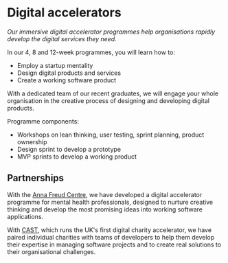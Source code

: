 # Digital accelerators 

*Our immersive digital accelerator programmes help organisations rapidly develop the digital services they need.*

In our 4, 8 and 12-week programmes, you will learn how to:

- Employ a startup mentality
- Design digital products and services
- Create a working software product

With a dedicated team of our recent graduates, we will engage your whole organisation in the creative process of designing and developing digital products.

Programme components:  

- Workshops on lean thinking, user testing, sprint planning, product ownership
- Design sprint to develop a prototype
- MVP sprints to develop a working product

## Partnerships

With the [Anna Freud Centre](http://www.annafreud.org/), we have developed a digital accelerator programme for mental health professionals, designed to nurture creative thinking and develop the most promising ideas into working software applications. 

With [CAST](http://www.wearecast.org.uk/), which runs the UK's first digital charity accelerator, we have paired individual charities with teams of developers to help them develop their expertise in managing software projects and to create real solutions to their organisational challenges.




